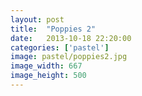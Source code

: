 ```yaml
---
layout: post
title:  "Poppies 2"
date:   2013-10-18 22:20:00
categories: ['pastel']
image: pastel/poppies2.jpg
image_width: 667
image_height: 500
---
```


